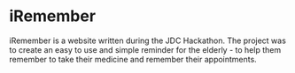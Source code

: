 # iRemember

iRemember is a website written during the JDC Hackathon.
The project was to create an easy to use and simple reminder for the elderly - to help them remember to take their medicine and remember their appointments.
